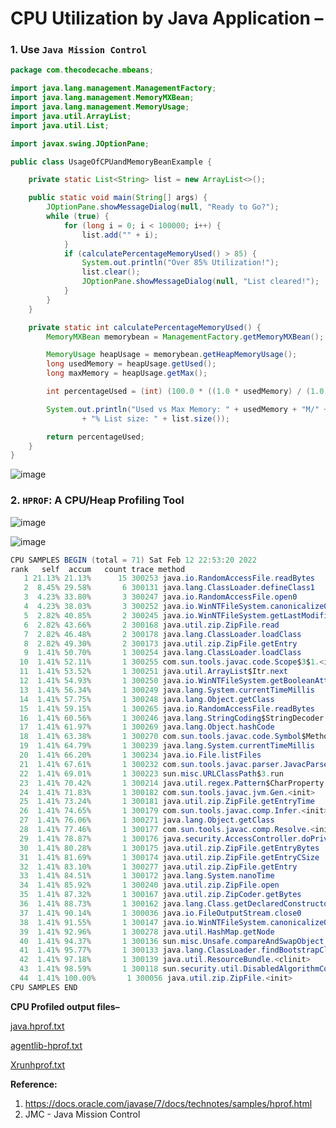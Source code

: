# CPU Utilization by Java Application – 

### 1. Use `Java Mission Control`
```java
package com.thecodecache.mbeans;

import java.lang.management.ManagementFactory;
import java.lang.management.MemoryMXBean;
import java.lang.management.MemoryUsage;
import java.util.ArrayList;
import java.util.List;

import javax.swing.JOptionPane;

public class UsageOfCPUandMemoryBeanExample {

	private static List<String> list = new ArrayList<>();

	public static void main(String[] args) {
		JOptionPane.showMessageDialog(null, "Ready to Go?");
		while (true) {
			for (long i = 0; i < 100000; i++) {
				list.add("" + i);
			}
			if (calculatePercentageMemoryUsed() > 85) {
				System.out.println("Over 85% Utilization!");
				list.clear();
				JOptionPane.showMessageDialog(null, "List cleared!");
			}
		}
	}

	private static int calculatePercentageMemoryUsed() {
		MemoryMXBean memorybean = ManagementFactory.getMemoryMXBean();

		MemoryUsage heapUsage = memorybean.getHeapMemoryUsage();
		long usedMemory = heapUsage.getUsed();
		long maxMemory = heapUsage.getMax();

		int percentageUsed = (int) (100.0 * ((1.0 * usedMemory) / (1.0 * maxMemory)));

		System.out.println("Used vs Max Memory: " + usedMemory + "M/" + maxMemory + "M , " + percentageUsed
				+ "% List size: " + list.size());

		return percentageUsed;
	}
}
```

![image](https://user-images.githubusercontent.com/26399543/153720527-d16d9425-70cd-4aa1-b945-fb967109147b.png)  

### 2. `HPROF`: A CPU/Heap Profiling Tool 

![image](https://user-images.githubusercontent.com/26399543/153721226-bdef3c54-2ebb-4727-ac62-1dffd9ce4335.png)  



![image](https://user-images.githubusercontent.com/26399543/153721418-b5321d83-5a20-40c2-9c30-3dd3f18a1924.png)  

```java
CPU SAMPLES BEGIN (total = 71) Sat Feb 12 22:53:20 2022
rank   self  accum   count trace method
   1 21.13% 21.13%      15 300253 java.io.RandomAccessFile.readBytes
   2  8.45% 29.58%       6 300131 java.lang.ClassLoader.defineClass1
   3  4.23% 33.80%       3 300247 java.io.RandomAccessFile.open0
   4  4.23% 38.03%       3 300252 java.io.WinNTFileSystem.canonicalize0
   5  2.82% 40.85%       2 300245 java.io.WinNTFileSystem.getLastModifiedTime
   6  2.82% 43.66%       2 300168 java.util.zip.ZipFile.read
   7  2.82% 46.48%       2 300178 java.lang.ClassLoader.loadClass
   8  2.82% 49.30%       2 300173 java.util.zip.ZipFile.getEntry
   9  1.41% 50.70%       1 300254 java.lang.ClassLoader.loadClass
  10  1.41% 52.11%       1 300255 com.sun.tools.javac.code.Scope$3$1.<init>
  11  1.41% 53.52%       1 300251 java.util.ArrayList$Itr.next
  12  1.41% 54.93%       1 300250 java.io.WinNTFileSystem.getBooleanAttributes
  13  1.41% 56.34%       1 300249 java.lang.System.currentTimeMillis
  14  1.41% 57.75%       1 300248 java.lang.Object.getClass
  15  1.41% 59.15%       1 300265 java.io.RandomAccessFile.readBytes
  16  1.41% 60.56%       1 300246 java.lang.StringCoding$StringDecoder.decode
  17  1.41% 61.97%       1 300269 java.lang.Object.hashCode
  18  1.41% 63.38%       1 300270 com.sun.tools.javac.code.Symbol$MethodSymbol.implementation
  19  1.41% 64.79%       1 300239 java.lang.System.currentTimeMillis
  20  1.41% 66.20%       1 300234 java.io.File.listFiles
  21  1.41% 67.61%       1 300232 com.sun.tools.javac.parser.JavacParser.newEndPosTable
  22  1.41% 69.01%       1 300223 sun.misc.URLClassPath$3.run
  23  1.41% 70.42%       1 300214 java.util.regex.Pattern$CharProperty.complement
  24  1.41% 71.83%       1 300182 com.sun.tools.javac.jvm.Gen.<init>
  25  1.41% 73.24%       1 300181 java.util.zip.ZipFile.getEntryTime
  26  1.41% 74.65%       1 300179 com.sun.tools.javac.comp.Infer.<init>
  27  1.41% 76.06%       1 300271 java.lang.Object.getClass
  28  1.41% 77.46%       1 300177 com.sun.tools.javac.comp.Resolve.<init>
  29  1.41% 78.87%       1 300176 java.security.AccessController.doPrivileged
  30  1.41% 80.28%       1 300175 java.util.zip.ZipFile.getEntryBytes
  31  1.41% 81.69%       1 300174 java.util.zip.ZipFile.getEntryCSize
  32  1.41% 83.10%       1 300277 java.util.zip.ZipFile.getEntry
  33  1.41% 84.51%       1 300172 java.lang.System.nanoTime
  34  1.41% 85.92%       1 300240 java.util.zip.ZipFile.open
  35  1.41% 87.32%       1 300167 java.util.zip.ZipCoder.getBytes
  36  1.41% 88.73%       1 300162 java.lang.Class.getDeclaredConstructors0
  37  1.41% 90.14%       1 300036 java.io.FileOutputStream.close0
  38  1.41% 91.55%       1 300147 java.io.WinNTFileSystem.canonicalize0
  39  1.41% 92.96%       1 300278 java.util.HashMap.getNode
  40  1.41% 94.37%       1 300136 sun.misc.Unsafe.compareAndSwapObject
  41  1.41% 95.77%       1 300133 java.lang.ClassLoader.findBootstrapClass
  42  1.41% 97.18%       1 300139 java.util.ResourceBundle.<clinit>
  43  1.41% 98.59%       1 300118 sun.security.util.DisabledAlgorithmConstraints$KeySizeConstraint.<init>
  44  1.41% 100.00%       1 300056 java.util.zip.ZipFile.<init>
CPU SAMPLES END
```

**CPU Profiled output files–**  

[java.hprof.txt](https://github.com/TheCodeCache/Java/files/8054160/java.hprof.txt)  

[agentlib-hprof.txt](https://github.com/TheCodeCache/Java/files/8054159/agentlib-hprof.txt)  

[Xrunhprof.txt](https://github.com/TheCodeCache/Java/files/8054161/Xrunhprof.txt)  


**Reference:**  
1. https://docs.oracle.com/javase/7/docs/technotes/samples/hprof.html
2. JMC - Java Mission Control

